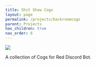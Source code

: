 ```yaml
---
title: Shit Show Cogs
layout: page
permalink: /projects/backroomcogs
parent: Projects
has_children: true
nav_order: 6
---
```


![][image]

A collection of Cogs for Red Discord Bot.

[image]: https://github.com/ShitShowDevelopment/Docs/assets/17615050/a07efa24-4c92-4546-b1c8-67cef5e1d1a1
